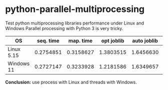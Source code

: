 # python-parallel-multiprocessing
Test python multiprocessing libraries performance under Linux and Windows
Parallel processing with Python 3 is very tricky.

| OS         | seq. time | map. time | opt joblib | auto joblib | ProcessPool | ThreadPool | ThreadPoolExecutor | ProcessPoolExecutor | mpire     |
|------------|-----------|-----------|------------|-------------|-------------|------------|--------------------|---------------------|-----------|
| Linux 5.15 | 0.2754851 | 0.3158627 | 1.3803515  | 1.6456630   | 0.1508692   | 0.3681457  | 18.8981458         | 0.2698220           | 1.5323328 |
| Windows 11 | 0.2727147 | 0.3233928 | 1.2181586  | 1.6349657   | 1.0570806   | 0.3281467  | 15.1203394         | 1.2328661           | 5.1917256 |

**Conclusion:** use process with Linux and threads with Windows.

